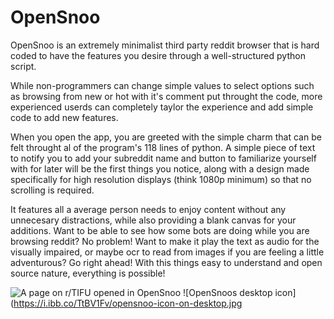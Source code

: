 # OpenSnoo
OpenSnoo is an extremely minimalist third party reddit browser that is hard coded to have the features you desire through a well-structured python script.

While non-programmers can change simple values to select options such as browsing from new or hot with it's comment put throught the code, more experienced userds can completely taylor the experience and add simple code to add new features.

When you open the app, you are greeted with the simple charm that can be felt throught al of the program's 118 lines of python. A simple piece of text to notify you to add your subreddit name and button to familiarize yourself with for later will be the first things you notice, along with a design made specifically for high resolution displays (think 1080p minimum) so that no scrolling is required.

It features all a average person needs to enjoy content without any unnecesary distractions, while also providing a blank canvas for your additions. Want to be able to see how some bots are doing while you are browsing reddit? No problem! Want to make it play the text as audio for the visually impaired, or maybe ocr to read from images if you are feeling a little adventurous? Go right ahead! With this things easy to understand and open source nature, everything is possible!

![A page on r/TIFU opened in OpenSnoo](https://i.ibb.co/4WDTVSY/screenshot-of-usage.jpg)
![OpenSnoos desktop icon](https://i.ibb.co/TtBV1Fv/opensnoo-icon-on-desktop.jpg

